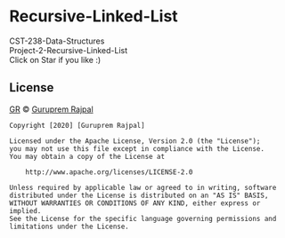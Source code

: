 # Recursive-Linked-List
 CST-238-Data-Structures<br>
 Project-2-Recursive-Linked-List
 <br>
 Click on Star if you like :)


## License
[GR](LICENSE.md) © [Guruprem Rajpal](https://instagram.com/gurupremrajpal)



    Copyright [2020] [Guruprem Rajpal]

    Licensed under the Apache License, Version 2.0 (the "License");
    you may not use this file except in compliance with the License.
    You may obtain a copy of the License at

        http://www.apache.org/licenses/LICENSE-2.0

    Unless required by applicable law or agreed to in writing, software
    distributed under the License is distributed on an "AS IS" BASIS,
    WITHOUT WARRANTIES OR CONDITIONS OF ANY KIND, either express or implied.
    See the License for the specific language governing permissions and
    limitations under the License.
